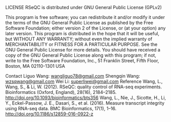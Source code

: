 LICENSE
RSeQC is distributed under GNU General Public License (GPLv2)

This program is free software; you can redistribute it and/or modify it under the terms of the GNU General Public License as published by the Free Software Foundation; either version 2 of the License, or (at your option) any later version. This program is distributed in the hope that it will be useful, but WITHOUT ANY WARRANTY; without even the implied warranty of MERCHANTABILITY or FITNESS FOR A PARTICULAR PURPOSE. See the GNU General Public License for more details. You should have received a copy of the GNU General Public License along with this program; if not, write to the Free Software Foundation, Inc., 51 Franklin Street, Fifth Floor, Boston, MA 02110-1301 USA

Contact
Liguo Wang: wangliguo78@gmail.com
Shengqin Wang: wzsqwang@gmail.com
Wei Li: superliwei@gmail.com
Reference
Wang, L., Wang, S., & Li, W. (2012). RSeQC: quality control of RNA-seq experiments. Bioinformatics (Oxford, England), 28(16), 2184–2185. http://doi.org/10.1093/bioinformatics/bts356
Wang, L., Nie, J., Sicotte, H., Li, Y., Eckel-Passow, J. E., Dasari, S., et al. (2016). Measure transcript integrity using RNA-seq data. BMC Bioinformatics, 17(1), 1–16. http://doi.org/10.1186/s12859-016-0922-z
